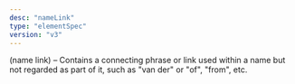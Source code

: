 ```yaml
---
desc: "nameLink"
type: "elementSpec"
version: "v3"
---
```


(name link) – Contains a connecting phrase or link used within a name but not regarded
as part of it, such as "van der" or "of", "from", etc.
